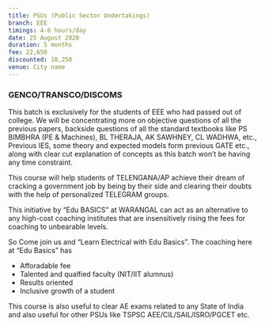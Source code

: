```yaml
---
title: PSUs (Public Sector Undertakings)
branch: EEE
timings: 4-6 hours/day
date: 25 August 2020
duration: 5 months
fee: 22,650
discounted: 18,250
venue: City name
---
```

### GENCO/TRANSCO/DISCOMS

This batch is exclusively for the students of EEE who had passed out of college. We will be concentrating more on objective questions of all the previous papers, backside questions of all the standard textbooks like PS BIMBHRA (PE & Machines), BL THERAJA, AK SAWHNEY, CL WADHWA, etc., Previous IES, some theory and expected models form previous GATE etc., along with clear cut explanation of concepts as this batch won’t be having any time constraint.

This course will help students of TELENGANA/AP achieve their dream of cracking a government job by being by their side and clearing their doubts with the help of personalized TELEGRAM groups.

This initiative by “Edu BASICS” at WARANGAL can act as an alternative to any high-cost coaching institutes that are insensitively rising the fees for coaching to unbearable levels.

So Come join us and “Learn Electrical with Edu Basics”. The coaching here at “Edu Basics” has

- Afforadable fee
- Talented and qualfied faculty (NIT/IIT alumnus)
- Results oriented
- Inclusive growth of a student

This course is also useful to clear AE exams related to any State of India and also useful for other PSUs like TSPSC AEE/CIL/SAIL/ISRO/PGCET etc.